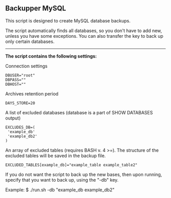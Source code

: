 Backupper MySQL
---------------
This script is designed to create MySQL database backups.

The script automatically finds all databases, so you don't have to add new, unless you have some exceptions. You can also transfer the key to back up only certain databases.

----------

**The script contains the following settings:**

Connection settings

    DBUSER="root"
    DBPASS=""
    DBHOST=""

Archives retention period

    DAYS_STORE=20

A list of excluded databases (database is a part of SHOW DATABASES output)

    EXCLUDES_DB=(
     'example_db'
     'example_db2'
    )

An array of excluded tables (requires BASH v. 4 >=). 
The structure of the excluded tables will be saved in the backup file.

    EXCLUDED_TABLES[example_db]="example_table example_table2"

If you do not want the script to back up the new bases, then upon running, specify that you want to back up, using the "-db" key.

Example:  $ ./run.sh -db "example_db example_db2"